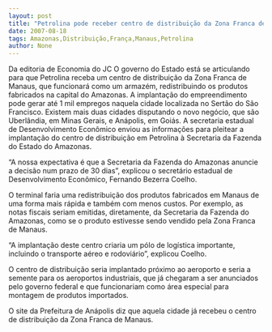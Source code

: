 ```yaml
---
layout: post
title: "Petrolina pode receber centro de distribuição da Zona Franca de Manaus"
date: 2007-08-18
tags: Amazonas,Distribuição,França,Manaus,Petrolina
author: None
---
```

Da editoria de Economia do JC
O governo do Estado est&aacute; se articulando para que Petrolina receba um centro de distribui&ccedil;&atilde;o da Zona Franca de Manaus, que funcionar&aacute; como um armaz&eacute;m, redistribuindo os produtos fabricados na capital do Amazonas. 
A implanta&ccedil;&atilde;o do empreendimento pode gerar at&eacute; 1 mil empregos naquela cidade localizada no Sert&atilde;o do S&atilde;o Francisco. Existem mais duas cidades disputando o novo neg&oacute;cio, que s&atilde;o Uberl&acirc;ndia, em Minas Gerais, e An&aacute;polis, em Goi&aacute;s. 
A secretaria estadual de Desenvolvimento Econ&ocirc;mico enviou as informa&ccedil;&otilde;es para pleitear a implanta&ccedil;&atilde;o do centro de distribui&ccedil;&atilde;o em Petrolina &agrave; Secretaria da Fazenda do Estado do Amazonas. 

&ldquo;A nossa expectativa &eacute; que a Secretaria da Fazenda do Amazonas anuncie a decis&atilde;o num prazo de 30 dias&rdquo;, explicou o secret&aacute;rio estadual de Desenvolvimento Econ&ocirc;mico, Fernando Bezerra Coelho. 

O terminal faria uma redistribui&ccedil;&atilde;o dos produtos fabricados em Manaus de uma forma mais r&aacute;pida e tamb&eacute;m com menos custos. Por exemplo, as notas fiscais seriam emitidas, diretamente, da Secretaria da Fazenda do Amazonas, como se o produto estivesse sendo vendido pela Zona Franca de Manaus. 

&ldquo;A implanta&ccedil;&atilde;o deste centro criaria um p&oacute;lo de log&iacute;stica importante, incluindo o transporte a&eacute;reo e rodovi&aacute;rio&rdquo;, explicou Coelho. 

O centro de distribui&ccedil;&atilde;o seria implantado pr&oacute;ximo ao aeroporto e seria a semente para os aeroportos industriais, que j&aacute; chegaram a ser anunciados pelo governo federal e que funcionariam como &aacute;rea especial para montagem de produtos importados. 

O site da Prefeitura de An&aacute;polis diz que aquela cidade j&aacute; recebeu o centro de distribui&ccedil;&atilde;o da Zona Franca de Manaus. 